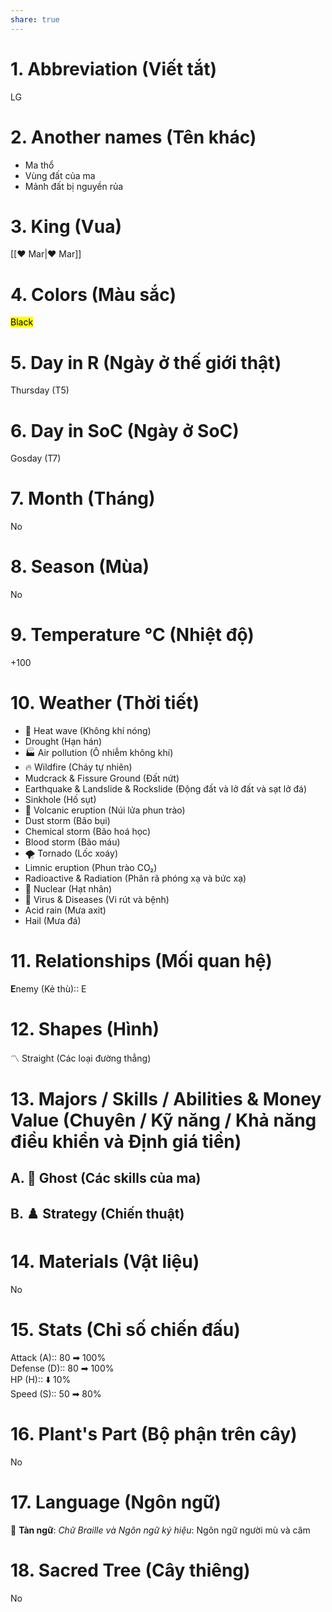 ```yaml
---  
share: true  
---  
```

# 1. Abbreviation (Viết tắt)  
  
LG  
  
# 2. Another names (Tên khác)  
  
- Ma thổ  
- Vùng đất của ma  
- Mảnh đất bị nguyền rủa  
  
# 3. King (Vua)  
  
[[❤ Mar|❤ Mar]]  
  
# 4. Colors (Màu sắc)  
  
<mark class="hltr-grey-gainsboro">Black</mark>  
  
# 5. Day in R (Ngày ở thế giới thật)  
  
Thursday (T5)  
  
# 6. Day in SoC (Ngày ở SoC)  
  
Gosday (T7)  
  
# 7. Month (Tháng)  
  
No  
  
# 8. Season (Mùa)  
  
No  
  
  
# 9. Temperature °C (Nhiệt độ)  
  
+100  
  
# 10. Weather (Thời tiết)  
  
- 🥵 Heat wave (Không khí nóng)  
- Drought (Hạn hán)  
- 🏭 Air pollution (Ô nhiễm không khí)  
- 🔥 Wildfire (Cháy tự nhiên)  
- Mudcrack & Fissure Ground (Đất nứt)  
- Earthquake & Landslide & Rockslide (Động đất và lở đất và sạt lở đá)  
- Sinkhole (Hố sụt)  
- 🌋 Volcanic eruption (Núi lửa phun trào)  
- Dust storm (Bão bụi)  
- Chemical storm (Bão hoá học)  
- Blood storm (Bão máu)  
- 🌪️ Tornado (Lốc xoáy)  
- Limnic eruption (Phun trào CO₂)  
- Radioactive & Radiation (Phân rã phóng xạ và bức xạ)  
- 💨 Nuclear (Hạt nhân)  
- 🧬 Virus & Diseases (Vi rút và bệnh)  
- Acid rain (Mưa axit)  
- Hail (Mưa đá)  
  
# 11. Relationships (Mối quan hệ)  
  
**E**nemy (Kẻ thù):: E  
  
# 12. Shapes (Hình)  
  
〽️ Straight (Các loại đường thẳng)  
  
  
# 13. Majors / Skills / Abilities & Money Value (Chuyên / Kỹ năng / Khả năng điều khiển và Định giá tiền)  
  
## A. 👻 Ghost (Các skills của ma)  
## B. ♟️ Strategy (Chiến thuật)  
  
# 14. Materials (Vật liệu)  
  
No  
  
# 15. Stats (Chỉ số chiến đấu)  
  
Attack (A):: 80 ➡ 100%  
Defense (D):: 80 ➡ 100%  
HP (H):: ⬇️ 10%  
Speed (S):: 50 ➡ 80%  
  
# 16. Plant's Part (Bộ phận trên cây)  
  
No  
  
# 17. Language (Ngôn ngữ)  
  
🤕 **Tàn ngữ**: *Chữ Braille và Ngôn ngữ ký hiệu*: Ngôn ngữ người mù và câm  
  
# 18. Sacred Tree (Cây thiêng)  
  
No